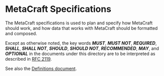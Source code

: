 # MetaCraft Specifications

The MetaCraft specifications is used to plan and specify how MetaCraft should
work, and how data that works with MetaCraft should be formatted and composed.

Except as otherwise noted, the key words ***MUST***, ***MUST NOT***,
***REQUIRED***, ***SHALL***, ***SHALL NOT***, ***SHOULD***, ***SHOULD NOT***,
***RECOMMENDED***, ***MAY***, and ***OPTIONAL*** in the documents under this
directory are to be interpreted as described in [RFC 2119](https://www.rfc-editor.org/rfc/rfc2119).

See also the [Definitions document](Definitions.md).

